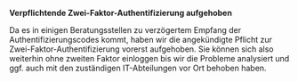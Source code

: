 **Verpflichtende Zwei-Faktor-Authentifizierung aufgehoben**

Da es in einigen Beratungsstellen zu verzögertem Empfang der Authentifizierungscodes kommt, haben wir die angekündigte Pflicht zur Zwei-Faktor-Authentifizierung vorerst aufgehoben. Sie können sich also weiterhin ohne zweiten Faktor einloggen bis wir die Probleme analysiert und ggf. auch mit den zuständigen IT-Abteilungen vor Ort behoben haben.
